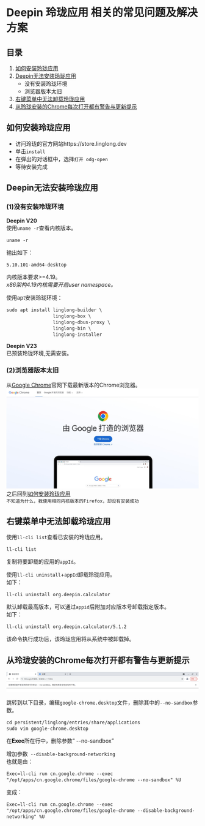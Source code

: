 # Deepin 玲珑应用 相关的常见问题及解决方案
## 目录
1. [如何安装玲珑应用](#如何安装玲珑应用)
2. [Deepin无法安装玲珑应用](#Deepin无法安装玲珑应用)
    * 没有安装玲珑环境
    * 浏览器版本太旧
3. [右键菜单中无法卸载玲珑应用](#右键菜单中无法卸载玲珑应用)
4. [从玲珑安装的Chrome每次打开都有警告与更新提示](#从玲珑安装的chrome每次打开都有警告与更新提示)
## 如何安装玲珑应用
* 访问玲珑的官方网站https://store.linglong.dev  
* 单击`install`  
* 在弹出的对话框中，选择`打开 odg-open`  
* 等待安装完成  
## Deepin无法安装玲珑应用
### (1)没有安装玲珑环境
**Deepin V20**  
使用`uname -r`查看内核版本。  
```
uname -r
```
输出如下：  
```
5.10.101-amd64-desktop
```
内核版本要求>=4.19。  
*x86架构4.19内核需要开启user namespace。*  

使用apt安装玲珑环境：  
```
sudo apt install linglong-builder \
                 linglong-box \
                 linglong-dbus-proxy \
                 linglong-bin \
                 linglong-installer
```
**Deepin V23**  
已预装玲珑环境,无需安装。  
### (2)浏览器版本太旧
从[Google Chrome](https://www.google.cn/intl/zh-CN/chrome/)官网下载最新版本的Chrome浏览器。  
![chrome](./Picture/chrome.jpg)  
之后回到[如何安装玲珑应用](#如何安装玲珑应用)  
`不知道为什么，我使用相同内核版本的Firefox，却没有安装成功`
## 右键菜单中无法卸载玲珑应用
使用`ll-cli list`查看已安装的玲珑应用。  
```
ll-cli list
```
复制将要卸载的应用的`appId`。  

使用`ll-cli uninstall`+`appId`卸载玲珑应用。  
如下：  
```
ll-cli uninstall org.deepin.calculator
```
默认卸载最高版本，可以通过`appid`后附加对应版本号卸载指定版本。  
如下：  
```
ll-cli uninstall org.deepin.calculator/5.1.2
```
该命令执行成功后，该玲珑应用将从系统中被卸载掉。
## 从玲珑安装的Chrome每次打开都有警告与更新提示
![chrome-error](./Picture/linglong-chrome-error.png)  
  
跳转到以下目录，编辑`google-chrome.desktop`文件，删除其中的`--no-sandbox`参数。  
```
cd persistent/linglong/entries/share/applications
sudo vim google-chrome.desktop
```
在**Exec**所在行中，删除参数“ --no-sandbox”  
  
增加参数` --disable-background-networking`  
也就是由：  
```
Exec=ll-cli run cn.google.chrome --exec "/opt/apps/cn.google.chrome/files/google-chrome --no-sandbox" %U
```
变成：  
```
Exec=ll-cli run cn.google.chrome --exec "/opt/apps/cn.google.chrome/files/google-chrome --disable-background-networking" %U
```

